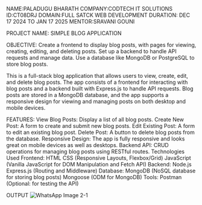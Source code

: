 NAME:PALADUGU BHARATH 
COMPANY:CODTECH IT SOLUTIONS
ID:CT08DRJ
DOMAIN:FULL SATCK WEB DEVELOPMENT 
DURATION: DEC 17 2024 TO JAN 17 2025
MENTOR:SRAVANI GOUNI

PROJECT NAME: SIMPLE BLOG APPLICATION

OBJECTIVE: Create a frontend to display blog posts, with pages for viewing, creating, editing, and deleting posts. Set up a backend to handle API requests and manage data. Use a database like MongoDB or PostgreSQL to store blog posts.

This is a full-stack blog application that allows users to view, create, edit, and delete blog posts. The app consists of a frontend for interacting with blog posts and a backend built with Express.js to handle API requests. Blog posts are stored in a MongoDB database, and the app supports a responsive design for viewing and managing posts on both desktop and mobile devices.

FEATURES: View Blog Posts: Display a list of all blog posts. Create New Post: A form to create and submit new blog posts. Edit Existing Post: A form to edit an existing blog post. Delete Post: A button to delete blog posts from the database. Responsive Design: The app is fully responsive and looks great on mobile devices as well as desktops. Backend API: CRUD operations for managing blog posts using RESTful routes. Technologies Used Frontend: HTML CSS (Responsive Layouts, Flexbox/Grid) JavaScript (Vanilla JavaScript for DOM Manipulation and Fetch API) Backend: Node.js Express.js (Routing and Middleware) Database: MongoDB (NoSQL database for storing blog posts) Mongoose (ODM for MongoDB) Tools: Postman (Optional: for testing the API)

OUTPUT
![WhatsApp Image 2-1](https://github.com/user-attachments/assets/0653ac44-4a43-4447-ae5d-62c6b29e4475)
